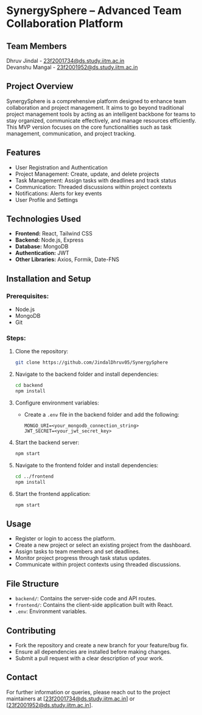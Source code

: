 # SynergySphere – Advanced Team Collaboration Platform

## Team Members

Dhruv Jindal - 23f2001734@ds.study.iitm.ac.in<br>
Devanshu Mangal - 23f2001952@ds.study.iitm.ac.in


## Project Overview

SynergySphere is a comprehensive platform designed to enhance team collaboration and project management. It aims to go beyond traditional project management tools by acting as an intelligent backbone for teams to stay organized, communicate effectively, and manage resources efficiently. This MVP version focuses on the core functionalities such as task management, communication, and project tracking.

## Features

* User Registration and Authentication
* Project Management: Create, update, and delete projects
* Task Management: Assign tasks with deadlines and track status
* Communication: Threaded discussions within project contexts
* Notifications: Alerts for key events
* User Profile and Settings

## Technologies Used

* **Frontend:** React, Tailwind CSS
* **Backend:** Node.js, Express
* **Database:** MongoDB
* **Authentication:** JWT
* **Other Libraries:** Axios, Formik, Date-FNS

## Installation and Setup

### Prerequisites:

* Node.js
* MongoDB
* Git

### Steps:

1. Clone the repository:

   ```bash
   git clone https://github.com/JindalDhruv05/SynergySphere
   ```

2. Navigate to the backend folder and install dependencies:

   ```bash
   cd backend
   npm install
   ```

3. Configure environment variables:

   * Create a `.env` file in the backend folder and add the following:

     ```env
     MONGO_URI=<your_mongodb_connection_string>
     JWT_SECRET=<your_jwt_secret_key>
     ```

4. Start the backend server:

   ```bash
   npm start
   ```

5. Navigate to the frontend folder and install dependencies:

   ```bash
   cd ../frontend
   npm install
   ```

6. Start the frontend application:

   ```bash
   npm start
   ```

## Usage

* Register or login to access the platform.
* Create a new project or select an existing project from the dashboard.
* Assign tasks to team members and set deadlines.
* Monitor project progress through task status updates.
* Communicate within project contexts using threaded discussions.

## File Structure

* `backend/`: Contains the server-side code and API routes.
* `frontend/`: Contains the client-side application built with React.
* `.env`: Environment variables.

## Contributing

* Fork the repository and create a new branch for your feature/bug fix.
* Ensure all dependencies are installed before making changes.
* Submit a pull request with a clear description of your work.

## Contact

For further information or queries, please reach out to the project maintainers at \[[23f2001734@ds.study.iitm.ac.in](mailto:23f2001734@ds.study.iitm.ac.in)] or \[[23f2001952@ds.study.iitm.ac.in](mailto:23f2001952@ds.study.iitm.ac.in)].
